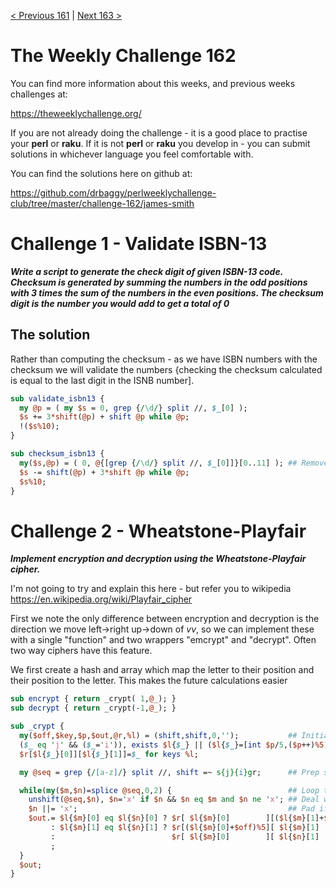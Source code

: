 [< Previous 161](https://github.com/drbaggy/perlweeklychallenge-club/tree/master/challenge-161/james-smith) |
[Next 163 >](https://github.com/drbaggy/perlweeklychallenge-club/tree/master/challenge-163/james-smith)
# The Weekly Challenge 162

You can find more information about this weeks, and previous weeks challenges at:

  https://theweeklychallenge.org/

If you are not already doing the challenge - it is a good place to practise your
**perl** or **raku**. If it is not **perl** or **raku** you develop in - you can
submit solutions in whichever language you feel comfortable with.

You can find the solutions here on github at:

https://github.com/drbaggy/perlweeklychallenge-club/tree/master/challenge-162/james-smith

# Challenge 1 - Validate ISBN-13

***Write a script to generate the check digit of given ISBN-13 code. Checksum is generated by summing the numbers in the odd positions with 3 times the sum of the numbers in the even positions. The checksum digit is the number you would add to get a total of 0***

## The solution

Rather than computing the checksum - as we have ISBN numbers with the checksum we will validate the numbers {checking the checksum calculated is equal to the last digit in the ISNB number].

```perl
sub validate_isbn13 {
  my @p = ( my $s = 0, grep {/\d/} split //, $_[0] );
  $s += 3*shift(@p) + shift @p while @p;
  !($s%10);
}

sub checksum_isbn13 {
  my($s,@p) = ( 0, @{[grep {/\d/} split //, $_[0]]}[0..11] ); ## Remove checksum if present..
  $s -= shift(@p) + 3*shift @p while @p;
  $s%10;
}
```

# Challenge 2 - Wheatstone-Playfair

***Implement encryption and decryption using the Wheatstone-Playfair cipher.***

I'm not going to try and explain this here - but refer you to wikipedia https://en.wikipedia.org/wiki/Playfair_cipher

First we note the only difference between encryption and decryption is the direction we move left->right up->down of *vv*, so we can implement these with a single "function" and two wrappers "emcrypt" and "decrypt". Often two way ciphers have this feature.

We first create a hash and array which map the letter to their position and their position to the letter. This makes the future calculations easier
```perl
sub encrypt { return _crypt( 1,@_); }
sub decrypt { return _crypt(-1,@_); }

sub _crypt {
  my($off,$key,$p,$out,@r,%l) = (shift,shift,0,'');           ## Initialise variables and get mapping...
  ($_ eq 'j' && ($_='i')), exists $l{$_} || ($l{$_}=[int $p/5,($p++)%5]) for grep { /[a-z]/ } split(//,$key),'a'..'i','j'..'z';
  $r[$l{$_}[0]][$l{$_}[1]]=$_ for keys %l;

  my @seq = grep {/[a-z]/} split //, shift =~ s{j}{i}gr;      ## Prep sequence

  while(my($m,$n)=splice @seq,0,2) {                          ## Loop through letter pairs
    unshift(@seq,$n), $n='x' if $n && $n eq $m and $n ne 'x'; ## Deal with case when both letters the same
    $n ||= 'x';                                               ## Pad if required...
    $out.= $l{$m}[0] eq $l{$n}[0] ? $r[ $l{$m}[0]        ][($l{$m}[1]+$off)%5] . $r[ $l{$n}[0]        ][($l{$n}[1]+$off)%5]
         : $l{$m}[1] eq $l{$n}[1] ? $r[($l{$m}[0]+$off)%5][ $l{$m}[1]        ] . $r[($l{$n}[0]+$off)%5][ $l{$n}[1]        ]
         :                          $r[ $l{$m}[0]        ][ $l{$n}[1]        ] . $r[ $l{$n}[0]        ][ $l{$m}[1]        ]
         ;
  }
  $out;
}
```
